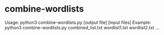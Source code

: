 # combine-wordlists
Usage:
python3 combine-wordlists.py [output file] [input files]
Example:
python3 combine-wordlists.py combined_list.txt wordlist1.txt wordlist2.txt ...

